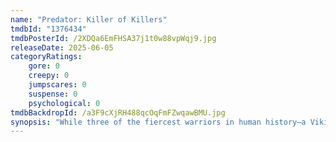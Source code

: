 ```yaml
---
name: "Predator: Killer of Killers"
tmdbId: "1376434"
tmdbPosterId: /2XDQa6EmFHSA37j1t0w88vpWqj9.jpg
releaseDate: 2025-06-05
categoryRatings:
    gore: 0
    creepy: 0
    jumpscares: 0
    suspense: 0
    psychological: 0
tmdbBackdropId: /a3F9cXjRH488qcOqFmFZwqawBMU.jpg
synopsis: "While three of the fiercest warriors in human history—a Viking raider, a ninja in feudal Japan, and a WWII pilot—are killers in their own right, they are merely prey for their new opponent: the ultimate killer of killers."
---
```

